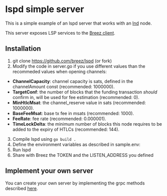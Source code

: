 # lspd simple server
This is a simple example of an lspd server that works with an [lnd](https://github.com/lightningnetwork/lnd) node.

This server exposes LSP services to the [Breez client](https://github.com/breez/breezmobile).   

## Installation
1. git clone https://github.com/breez/lspd (or fork)
2. Modify the code in server.go if you use different values than the recommeded values when opening channels:
  * **ChannelCapacity**: channel capacity is sats, defined in the channelAmount const (recommended: 1000000).
  *	**TargetConf**: the number of blocks that the funding transaction *should* confirm in, will be used for fee estimation (recommended: 0).
  *	**MinHtlcMsat**: the channel_reserve value in sats (recommended: 1000000).
  *	**BaseFeeMsat**: base tx fee in msats (recommended: 1000).
  *	**FeeRate**: fee rate (recommended: 0.000001).
  * **TimeLockDelta**: the minimum number of blocks this node requires to be added to the expiry of HTLCs (recommended: 144).
3. Compile lspd using `go build .`
4. Define the environment variables as described in sample.env:
5. Run lspd
6. Share with Breez the TOKEN and the LISTEN_ADDRESS you defined

## Implement your own server
You can create your own server by implementing the grpc methods described [here](https://github.com/breez/lspd/blob/master/rpc/lspd.md).
